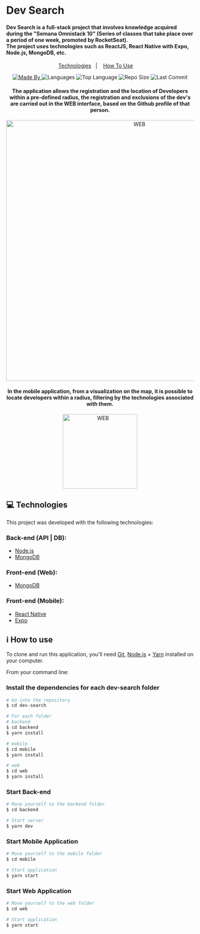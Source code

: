 <h1>Dev Search</h1>

<h4>
Dev Search is a full-stack project that involves knowledge acquired during the "Semana Omnistack 10" (Series of classes that take place over a period of one week, promoted by RocketSeat).<br/>The project uses technologies such as ReactJS, React Native with Expo, Node.js, MongoDB, etc.</h4>

<p align="center">
  <a href="#computer-technologies">Technologies</a>&nbsp;&nbsp;&nbsp;|&nbsp;&nbsp;&nbsp;
  <a href="#information_source-how-to-use">How To Use</a>&nbsp;&nbsp;&nbsp;&nbsp;&nbsp;&nbsp;
</p>

<p align="center">
  <a href="https://www.linkedin.com/in/diegoferreirati/">
  <img alt="Made By" src="https://img.shields.io/static/v1?label=Made%20By&message=Diego%20Ferreira&color=DarkViolet&style=for-the-badge">
	</a>
  
  <img alt="Languages" src="https://img.shields.io/github/languages/count/diego5f5/dev-search?style=for-the-badge">
  
  <img alt="Top Language" src="https://img.shields.io/github/languages/top/diego5f5/dev-search?style=for-the-badge">
  
  <img alt="Repo Size" src="https://img.shields.io/github/repo-size/diego5f5/dev-search?style=for-the-badge">
  
  <img alt="Last Commit" src="https://img.shields.io/github/last-commit/diego5f5/dev-search?style=for-the-badge">
</p>

<h4 align="center">
  <p>The application allows the registration and the location of Developers within a pre-defined radius, the registration and exclusions of the dev's are carried out in the WEB interface, based on the Github profile of that person.</p>
</h4>

<p align="center">
  <img width="700" alt="WEB" src="https://i.imgur.com/5X4pb8T.png">
</p>

<h4 align="center">
  <p>In the mobile application, from a visualization on the map, it is possible to locate developers within a radius, filtering by the technologies associated with them.</p>
</h4>

<p align="center">
  <img width="200" alt="WEB" src="https://i.imgur.com/rGc6tPU.jpg">
</p>

## :computer: Technologies

This project was developed with the following technologies:

### Back-end (API | DB):
-  <a href="https://nodejs.org/en/docs/" target="_blank">Node.js</a>
-  <a href="https://www.mongodb.com/cloud/atlas" target="_blank">MongoDB</a>

### Front-end (Web):
-  <a href="https://reactjs.org/docs/getting-started.html" target="_blank">MongoDB</a>

### Front-end (Mobile):
-  <a href="https://reactnative.dev/docs/getting-started" target="_blank">React Native</a>
-  <a href="https://docs.expo.io/" target="_blank">Expo</a>


## :information_source: How to use

To clone and run this application, you'll need <a href="https://git-scm.com" target="_blank">Git</a>, <a href="https://nodejs.org/en/docs/" target="_blank">Node.js</a> +  <a href="https://yarnpkg.com/" target="_blank">Yarn</a> installed on your computer.

From your command line:

### Install the dependencies for each dev-search folder

```bash
# Go into the repository
$ cd dev-search

# For each folder
# backend
$ cd backend
$ yarn install

# mobile
$ cd mobile
$ yarn install

# web
$ cd web
$ yarn install
```

### Start Back-end 

```bash
# Move yourself to the backend folder
$ cd backend

# Start server
$ yarn dev
```

### Start Mobile Application

```bash
# Move yourself to the mobile folder
$ cd mobile

# Start application
$ yarn start
```

### Start Web Application

```bash
# Move yourself to the web folder
$ cd web

# Start application
$ yarn start
```
